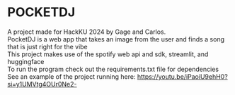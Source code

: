 # POCKETDJ
A project made for HackKU 2024 by Gage and Carlos.  
PocketDJ is a web app that takes an image from the user and finds a song that is just right for the vibe  
This project makes use of the spotify web api and sdk, streamlit, and huggingface  
To run the program check out the requirements.txt file for dependencies  
See an example of the project running here: https://youtu.be/iPaoiU9ehH0?si=y1UMVtg4OUr0Ne2-
